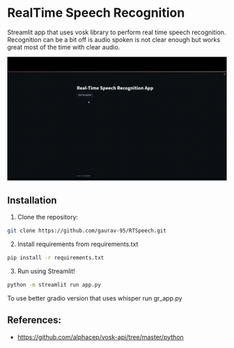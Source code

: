 # RealTime Speech Recognition

Streamlit app that uses vosk library to perform real time speech recognition.
Recognition can be a bit off is audio spoken is not clear enough but works great most of the time with clear audio.

<p align="center">
    <img src="https://github.com/gaurav-95/RTSpeech/blob/be34fedf3cdfb254bda78cd65f975bb1faa69439/demo/RTS-Demo.gif"/>
</p>

## Installation

1. Clone the repository:

```bash
git clone https://github.com/gaurav-95/RTSpeech.git

```

2. Install requirements from requirements.txt

```bash
pip install -r requirements.txt
```

3. Run using Streamlit!

```bash
python -m streamlit run app.py
```

To use better gradio version that uses whisper run gr_app.py

## References:
- https://github.com/alphacep/vosk-api/tree/master/python